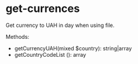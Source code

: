 # get-currences
Get currency to UAH in day when using file.

Methods:
- getCurrencyUAH(mixed $country): string|array
- getCountryCodeList (): array